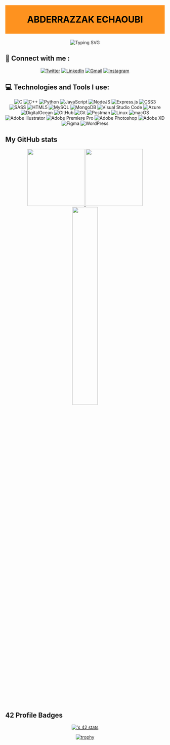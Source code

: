 <p ><h1 align="center" style="color:#000; background: #fe921f;line-height: 90px;margin-top:40px" >ABDERRAZZAK ECHAOUBI</h1></p>



<p align="center">   <img src="https://readme-typing-svg.herokuapp.com?font=Fira+Code&pause=1000&center=true&vCenter=true&width=435&lines=Welcome+to+my+Github+Profile;I'm+ABDERRAZZAK+ECHAOUBI+(AIZEN);I'm+studying+Computer+Engineering+at+1337" alt="Typing SVG" />
</p>

## 🔗  Connect with me :
 <div align="center">
  
[![Twitter](https://img.shields.io/badge/Twitter-%231DA1F2.svg?style=for-the-badge&logo=Twitter&logoColor=white&link=https://twitter.com/echaoubiabdo)](https://twitter.com/echaoubiabdo)
[![LinkedIn](https://img.shields.io/badge/linkedin-%230077B5.svg?style=for-the-badge&logo=linkedin&logoColor=white)](https://www.linkedin.com/in/echaoubi/)
[![Gmail](https://img.shields.io/badge/Gmail-D14836?style=for-the-badge&logo=gmail&logoColor=white&link=mailto:echaoubiabderrazzak@gmail.com)](mailto:echaoubiabderrazzak@gmail.com)
[![Instagram](https://img.shields.io/badge/Instagram-%23E4405F.svg?style=for-the-badge&logo=Instagram&logoColor=white&link=https://www.instagram.com/eshaubi_/)](https://www.instagram.com/eshaubi_/)

</div>

## 💻  Technologies and Tools I use:


 <div align="center">

![C](https://img.shields.io/badge/c-%2300599C.svg?style=for-the-badge&logo=c&logoColor=white)
![C++](https://img.shields.io/badge/c++-%2300599C.svg?style=for-the-badge&logo=c%2B%2B&logoColor=white)
![Python](https://img.shields.io/badge/Python-3670A0?style=for-the-badge&logo=python&logoColor=yellow)
![JavaScript](https://img.shields.io/badge/javascript-%23323330.svg?style=for-the-badge&logo=javascript&logoColor=%23F7DF1E)
![NodeJS](https://img.shields.io/badge/node.js-6DA55F?style=for-the-badge&logo=node.js&logoColor=white)
![Express.js](https://img.shields.io/badge/express.js-%23404d59.svg?style=for-the-badge&logo=express&logoColor=%2361DAFB)
![CSS3](https://img.shields.io/badge/css3-%231572B6.svg?style=for-the-badge&logo=css3&logoColor=white)
![SASS](https://img.shields.io/badge/SASS-hotpink.svg?style=for-the-badge&logo=SASS&logoColor=white)
![HTML5](https://img.shields.io/badge/html5-%23E34F26.svg?style=for-the-badge&logo=html5&logoColor=white)
![MySQL](https://img.shields.io/badge/mysql-%2300f.svg?style=for-the-badge&logo=mysql&logoColor=white)
![MongoDB](https://img.shields.io/badge/MongoDB-%234ea94b.svg?style=for-the-badge&logo=mongodb&logoColor=white)
![Visual Studio Code](https://img.shields.io/badge/Visual%20Studio%20Code-0078d7.svg?style=for-the-badge&logo=visual-studio-code&logoColor=white)
![Azure](https://img.shields.io/badge/azure-%230072C6.svg?style=for-the-badge&logo=microsoftazure&logoColor=white)
![DigitalOcean](https://img.shields.io/badge/DigitalOcean-%230167ff.svg?style=for-the-badge&logo=digitalOcean&logoColor=white)
![GitHub](https://img.shields.io/badge/github-%23121011.svg?style=for-the-badge&logo=github&logoColor=white)
![Git](https://img.shields.io/badge/git-%23F05033.svg?style=for-the-badge&logo=git&logoColor=white)
![Postman](https://img.shields.io/badge/Postman-FF6C37?style=for-the-badge&logo=postman&logoColor=white)
![Linux](https://img.shields.io/badge/Linux-FCC624?style=for-the-badge&logo=linux&logoColor=black)
![macOS](https://img.shields.io/badge/mac%20os-000000?style=for-the-badge&logo=macos&logoColor=F0F0F0)
![Adobe Illustrator](https://img.shields.io/badge/adobe%20illustrator-%23FF9A00.svg?style=for-the-badge&logo=adobe%20illustrator&logoColor=white)
![Adobe Premiere Pro](https://img.shields.io/badge/Adobe%20Premiere%20Pro-9999FF.svg?style=for-the-badge&logo=Adobe%20Premiere%20Pro&logoColor=white)
![Adobe Photoshop](https://img.shields.io/badge/adobe%20photoshop-%2331A8FF.svg?style=for-the-badge&logo=adobe%20photoshop&logoColor=white)
![Adobe XD](https://img.shields.io/badge/Adobe%20XD-470137?style=for-the-badge&logo=Adobe%20XD&logoColor=#FF61F6)
![Figma](https://img.shields.io/badge/figma-%23F24E1E.svg?style=for-the-badge&logo=figma&logoColor=white)
![WordPress](https://img.shields.io/badge/WordPress-%23117AC9.svg?style=for-the-badge&logo=WordPress&logoColor=white)

 
 
 
 
  </div>
  
## My GitHub stats
<div align="center" >
<a  href="https://github.com/abdochaoubi">

<img src="https://github-readme-stats.vercel.app/api?username=abdochaoubi&show_icons=true&theme=radical" style="    height: 180px;">
<img src="https://github-readme-stats.vercel.app/api/top-langs/?username=abdochaoubi&layout=compact&theme=dracula" style="    height: 180px;">

</a>
 <br>

<img src="https://github.com/SP-XD/SP-XD/blob/main/images/this_page_is.gif?raw=true"  width="40%"/>

</div>






##  42 Profile Badges

 <div align="center">

[![<username>'s 42 stats](https://badge.mediaplus.ma/darkblue/aechaoub)](https://github.com/aechaoub/badge42)
 
 
[![trophy](https://github-profile-trophy.vercel.app/?username=abdochaoubi)](https://github.com/ryo-ma/github-profile-trophy)
 
 
 </div>
